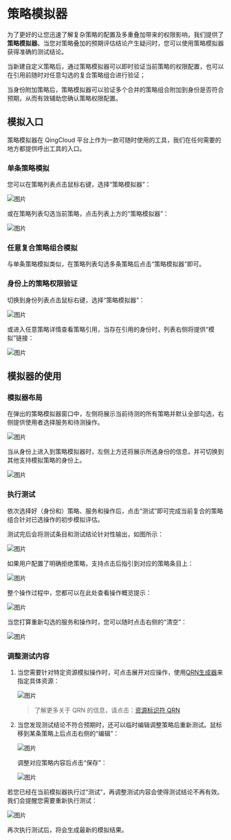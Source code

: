 ---
---

# 策略模拟器

为了更好的让您迅速了解复杂策略的配置及多重叠加带来的权限影响，我们提供了**策略模拟器**。当您对策略叠加的预期评估结论产生疑问时，您可以使用策略模拟器获得准确的测试结论。

当新建自定义策略后，通过策略模拟器可以即时验证当前策略的权限配置，也可以在引用前随时对任意勾选的复合策略组合进行验证；

当身份附加策略后，策略模拟器可以验证多个合并的策略组合附加到身份是否符合预期，从而有效辅助您确认策略权限配置。

## 模拟入口

策略模拟器在 QingCloud 平台上作为一款可随时使用的工具，我们在任何需要的地方都提供呼出工具的入口。

### 单条策略模拟

您可以在策略列表点击鼠标右键，选择“策略模拟器”：

![图片](_images/ps1.png)

或在策略列表勾选当前策略，点击列表上方的“策略模拟器”：

![图片](_images/ps2.png)

### 任意复合策略组合模拟

与单条策略模拟类似，在策略列表勾选多条策略后点击“策略模拟器”即可。

### 身份上的策略权限验证

切换到身份列表点击鼠标右键，选择“策略模拟器”：

![图片](_images/ps12.png)

或进入任意策略详情查看策略引用，当存在引用的身份时，列表右侧将提供“模拟”链接：

![图片](_images/ps13.png)

## 模拟器的使用

### 模拟器布局

在弹出的策略模拟器窗口中，左侧将展示当前待测的所有策略并默认全部勾选，右侧提供使用者选择服务和待测操作。

![图片](_images/ps3.png)

当从身份上进入到策略模拟器时，左侧上方还将展示所选身份的信息，并可切换到其他支持模拟策略的身份上。

![图片](_images/ps14.png)

### 执行测试

依次选择好（身份和）策略、服务和操作后，点击“测试”即可完成当前复合的策略组合针对已选操作的初步模拟评估。

测试完后会将测试条目和测试结论针对性输出，如图所示：

![图片](_images/psa1.png)

如果用户配置了明确拒绝策略，支持点击后指引到对应的策略条目上：

![图片](_images/psa2.png)

整个操作过程中，您都可以在此处查看操作概览提示：

![图片](_images/ps4.png)

当您打算重新勾选的服务和操作时，您可以随时点击右侧的“清空”：

![图片](_images/ps11.png)

### 调整测试内容

1. 当您需要针对特定资源模拟操作时，可点击展开对应操作，使用[QRN生成器](qrn.html#QRN生成器)来指定具体资源：

    ![图片](_images/ps5.png)

    > 了解更多关于 QRN 的信息，请点击：[资源标识符 QRN](qrn.html)

2. 当您发现测试结论不符合预期时，还可以临时编辑调整策略后重新测试。鼠标移到某条策略上后点击右侧的“编辑”：

    ![图片](_images/ps9.png)

    调整对应策略内容后点击“保存”：

    ![图片](_images/ps10.png)

若您已经在当前模拟器执行过“测试”，再调整测试内容会使得测试结论不再有效。我们会提醒您需要重新执行测试：

![图片](_images/ps8.png)

再次执行测试后，将会生成最新的模拟结果。
